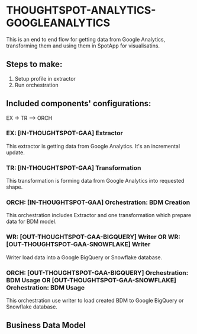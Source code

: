 # THOUGHTSPOT-ANALYTICS-GOOGLEANALYTICS

This is an end to end flow for getting data from Google Analytics, transforming them and using them in SpotApp for visualisatins.

## Steps to make:
1. Setup profile in extractor
2. Run orchestration

## Included components' configurations:
EX -> TR –> ORCH

### EX: [IN-THOUGHTSPOT-GAA] Extractor

This extractor is getting data from Google Analytics. It's an incremental update.

### TR: [IN-THOUGHTSPOT-GAA] Transformation

This transformation is forming data from Google Analytics into requested shape.

### ORCH: [IN-THOUGHTSPOT-GAA] Orchestration: BDM Creation

This orchestration includes Extractor and one transformation which prepare data for BDM model.

### WR: [OUT-THOUGHTSPOT-GAA-BIGQUERY] Writer OR WR: [OUT-THOUGHTSPOT-GAA-SNOWFLAKE] Writer

Writer load data into a Google BigQuery or Snowflake database.

### ORCH: [OUT-THOUGHTSPOT-GAA-BIGQUERY] Orchestration: BDM Usage OR [OUT-THOUGHTSPOT-GAA-SNOWFLAKE] Orchestration: BDM Usage

This orchestration use writer to load created BDM to Google BigQuery or Snowflake database.

## Business Data Model


